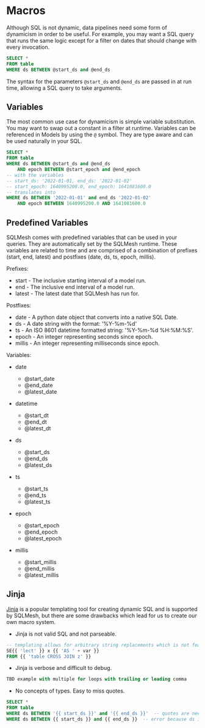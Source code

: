 # Macros

Although SQL is not dynamic, data pipelines need some form of dynamicism in order to be useful. For example, you may want a SQL query that runs the same logic except for a filter on dates that should change with every invocation.

```sql linenums="1"
SELECT *
FROM table
WHERE ds BETWEEN @start_ds and @end_ds
```

The syntax for the parameters `@start_ds` and `@end_ds` are passed in at run time, allowing a SQL query to take arguments.

## Variables
The most common use case for dynamicism is simple variable substitution. You may want to swap out a constant in a filter at runtime. Variables can be referenced in Models by using the `@` symbol. They are type aware and can be used naturally in your SQL.

```sql linenums="1"
SELECT *
FROM table
WHERE ds BETWEEN @start_ds and @end_ds
    AND epoch BETWEEN @start_epoch and @end_epoch
-- with the variables
-- start_ds: '2022-01-01, end_ds: '2022-01-02'
-- start_epoch: 1640995200.0, end_epoch: 1641081600.0
-- translates into
WHERE ds BETWEEN '2022-01-01' and end_ds '2022-01-02'
    AND epoch BETWEEN 1640995200.0 AND 1641081600.0
```

## Predefined Variables
SQLMesh comes with predefined variables that can be used in your queries. They are automatically set by the SQLMesh runtime. These variables are related to time and are comprised of a combination of prefixes (start, end, latest) and postfixes (date, ds, ts, epoch, millis).

Prefixes:

* start - The inclusive starting interval of a model run.
* end - The inclusive end interval of a model run.
* latest - The latest date that SQLMesh has run for.

Postfixes:

* date - A python date object that converts into a native SQL Date.
* ds - A date string with the format: '%Y-%m-%d'
* ts - An ISO 8601 datetime formatted string: '%Y-%m-%d %H:%M:%S'.
* epoch - An integer representing seconds since epoch.
* millis - An integer representing milliseconds since epoch.

Variables:

* date
    * @start_date
    * @end_date
    * @latest_date

* datetime
    * @start_dt
    * @end_dt
    * @latest_dt

* ds
    * @start_ds
    * @end_ds
    * @latest_ds

* ts
    * @start_ts
    * @end_ts
    * @latest_ts

* epoch
    * @start_epoch
    * @end_epoch
    * @latest_epoch

* millis
    * @start_millis
    * @end_millis
    * @latest_millis

## Jinja
[Jinja](https://jinja.palletsprojects.com/en/3.1.x/) is a popular templating tool for creating dynamic SQL and is supported by SQLMesh, but there are some drawbacks which lead for us to create our own macro system.

* Jinja is not valid SQL and not parseable.
```sql linenums="1"
-- templating allows for arbitrary string replacements which is not feasible to parse
SE{{ 'lect' }} x {{ 'AS ' + var }}
FROM {{ 'table CROSS JOIN z' }}
```

* Jinja is verbose and difficult to debug.
```sql linenums="1"
TBD example with multiple for loops with trailing or leading comma
```
* No concepts of types. Easy to miss quotes.

```sql linenums="1"
SELECT *
FROM table
WHERE ds BETWEEN '{{ start_ds }}' and '{{ end_ds }}'  -- quotes are needed
WHERE ds BETWEEN {{ start_ds }} and {{ end_ds }}  -- error because ds is a string
```

